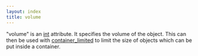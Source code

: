 ```yaml
---
layout: index
title: volume
---
```


"volume" is an [int](../types/int.html) attribute. It specifies the volume of the object. This can then be used with [container\_limited](container_limited.html) to limit the size of objects which can be put inside a container.
